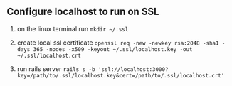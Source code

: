 ## Configure localhost to run on SSL

1. on the linux terminal run
	```mkdir ~/.ssl```

2. create local ssl certificate
	```openssl req -new -newkey rsa:2048 -sha1 -days 365 -nodes -x509 -keyout ~/.ssl/localhost.key -out ~/.ssl/localhost.crt```

3. run rails server
	```rails s -b 'ssl://localhost:3000?key=/path/to/.ssl/localhost.key&cert=/path/to/.ssl/localhost.crt'```

